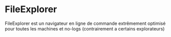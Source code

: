 # FileExplorer
FileExplorer est un navigateur en ligne de commande extrêmement optimisé pour toutes les machines et no-logs (contrairement a certains explorateurs)

